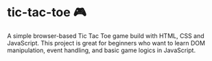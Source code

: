 # tic-tac-toe 🎮
A simple browser-based Tic Tac Toe game build with HTML, CSS and JavaScript. This project is great for beginners who want to learn DOM manipulation, event handling, and basic game logics in JavaScript. 
